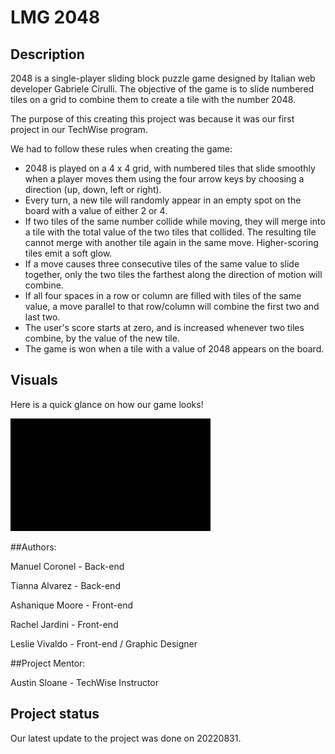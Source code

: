 # LMG 2048






## Description
2048 is a single-player sliding block puzzle game designed by Italian web developer Gabriele Cirulli. The objective of the game is to slide numbered tiles on a grid to combine them to create a tile with the number 2048.

The purpose of this creating this project was because it was our first project in our TechWise program.

We had to follow these rules when creating the game:

* 2048 is played on a 4 x 4 grid, with numbered tiles that slide smoothly when a player moves them using the four arrow keys by choosing a direction (up, down, left or right).
* Every turn, a new tile will randomly appear in an empty spot on the board with a value of either 2 or 4.
* If two tiles of the same number collide while moving, they will merge into a tile with the total value of the two tiles that collided. The resulting tile cannot merge with another tile again in the same move. Higher-scoring tiles emit a soft glow.
* If a move causes three consecutive tiles of the same value to slide together, only the two tiles the farthest along the direction of motion will combine.
* If all four spaces in a row or column are filled with tiles of the same value, a move parallel to that row/column will combine the first two and last two.
* The user's score starts at zero, and is increased whenever two tiles combine, by the value of the new tile.
* The game is won when a tile with a value of 2048 appears on the board.

## Visuals
Here is a quick glance on how our game looks!


![](2048_minigif.gif)


##Authors:

Manuel Coronel - Back-end

Tianna Alvarez - Back-end

Ashanique Moore - Front-end

Rachel Jardini - Front-end

Leslie Vivaldo - Front-end / Graphic Designer

##Project Mentor:

Austin Sloane - TechWise Instructor

## Project status
Our latest update to the project was done on 20220831.